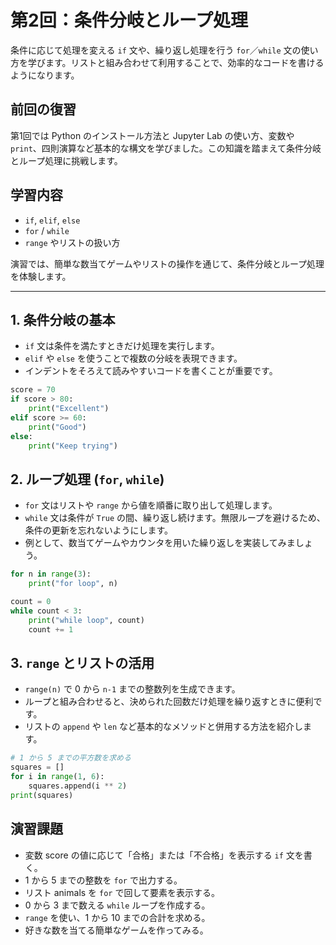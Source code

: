 # 第2回：条件分岐とループ処理

条件に応じて処理を変える `if` 文や、繰り返し処理を行う `for`／`while` 文の使い方を学びます。リストと組み合わせて利用することで、効率的なコードを書けるようになります。

## 前回の復習

第1回では Python のインストール方法と Jupyter Lab の使い方、変数や `print`、四則演算など基本的な構文を学びました。この知識を踏まえて条件分岐とループ処理に挑戦します。

## 学習内容

- `if`, `elif`, `else`
- `for` / `while`
- `range` やリストの扱い方

演習では、簡単な数当てゲームやリストの操作を通じて、条件分岐とループ処理を体験します。

---

## 1. 条件分岐の基本

- `if` 文は条件を満たすときだけ処理を実行します。
- `elif` や `else` を使うことで複数の分岐を表現できます。
- インデントをそろえて読みやすいコードを書くことが重要です。

```python
score = 70
if score > 80:
    print("Excellent")
elif score >= 60:
    print("Good")
else:
    print("Keep trying")
```

## 2. ループ処理 (`for`, `while`)

- `for` 文はリストや `range` から値を順番に取り出して処理します。
- `while` 文は条件が `True` の間、繰り返し続けます。無限ループを避けるため、条件の更新を忘れないようにします。
- 例として、数当てゲームやカウンタを用いた繰り返しを実装してみましょう。

```python
for n in range(3):
    print("for loop", n)

count = 0
while count < 3:
    print("while loop", count)
    count += 1
```

## 3. `range` とリストの活用

- `range(n)` で 0 から `n-1` までの整数列を生成できます。
- ループと組み合わせると、決められた回数だけ処理を繰り返すときに便利です。
- リストの `append` や `len` など基本的なメソッドと併用する方法を紹介します。

```python
# 1 から 5 までの平方数を求める
squares = []
for i in range(1, 6):
    squares.append(i ** 2)
print(squares)
```

## 演習課題

- 変数 score の値に応じて「合格」または「不合格」を表示する `if` 文を書く。
- 1 から 5 までの整数を `for` で出力する。
- リスト animals を `for` で回して要素を表示する。
- 0 から 3 まで数える `while` ループを作成する。
- `range` を使い、1 から 10 までの合計を求める。
- 好きな数を当てる簡単なゲームを作ってみる。
